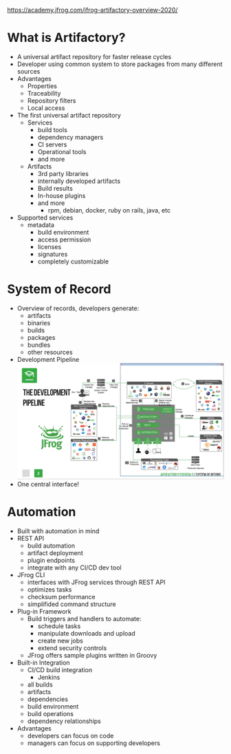 https://academy.jfrog.com/jfrog-artifactory-overview-2020/

# What is Artifactory?

- A universal artifact repository for faster release cycles
- Developer using common system to store packages from many different sources
- Advantages
  - Properties
  - Traceability
  - Repository filters
  - Local access
- The first universal artifact repository
  - Services
    - build tools
    - dependency managers
    - CI servers
    - Operational tools
    - and more
  - Artifacts
    - 3rd party libraries
    - internally developed artifacts
    - Build results
    - In-house plugins
    - and more
      - rpm, debian, docker, ruby on rails, java, etc
- Supported services
  - metadata
    - build environment
    - access permission
    - licenses
    - signatures
    - completely customizable

# System of Record

- Overview of records, developers generate:
  - artifacts
  - binaries
  - builds
  - packages
  - bundles
  - other resources
- Development Pipeline
  ![](img/jfrog_artifactory_dev_pipeline.jpg)
- One central interface!

# Automation

- Built with automation in mind
- REST API
  - build automation
  - artifact deployment
  - plugin endpoints
  - integrate with any CI/CD dev tool
- JFrog CLI
  - interfaces with JFrog services through REST API
  - optimizes tasks
  - checksum performance
  - simplifided command structure
- Plug-in Framework
  - Build triggers and handlers to automate:
    - schedule tasks
    - manipulate downloads and upload
    - create new jobs
    - extend security controls
  - JFrog offers sample plugins written in Groovy
- Built-in Integration
  - CI/CD build integration
    - Jenkins
  - all builds
  - artifacts
  - dependencies
  - build environment
  - build operations
  - dependency relationships
- Advantages
  - developers can focus on code
  - managers can focus on supporting developers






